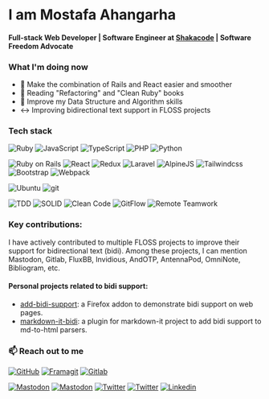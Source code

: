 # I am Mostafa Ahangarha

#### Full-stack Web Developer | Software Engineer at [Shakacode](https://shakacode.com) | Software Freedom Advocate

### What I'm doing now
- 🔗 Make the combination of Rails and React easier and smoother
- 📖 Reading "Refactoring" and "Clean Ruby" books
- 🌱 Improve my Data Structure and Algorithm skills
- ↔️ Improving bidirectional text support in FLOSS projects

### Tech stack

![Ruby](https://img.shields.io/badge/-Ruby-444?logo=ruby&logoColor=eee&labelColor=red)
![JavaScript](https://img.shields.io/badge/-JavaScript-444?logo=javascript&logoColor=yellow&labelColor=222)
![TypeScript](https://img.shields.io/badge/-TypeScript-444?logo=typescript&logoColor=blue&labelColor=222)
![PHP](https://img.shields.io/badge/-PHP-444?logo=php&logoColor=eee&labelColor=blue)
![Python](https://img.shields.io/badge/-Python-444?logo=Python&logoColor=eee&labelColor=blue)

![Ruby on Rails](https://img.shields.io/badge/-Rails-444?logo=rubyonrails&logoColor=eee&labelColor=red)
![React](https://img.shields.io/badge/-React-444?logo=react&logoColor=eee&labelColor=blue)
![Redux](https://img.shields.io/badge/-Redux-444?logo=Redux&logoColor=eee&labelColor=purple)
![Laravel](https://img.shields.io/badge/-Laravel-444?logo=laravel&logoColor=eee&labelColor=red)
![AlpineJS](https://img.shields.io/badge/-Alpine.js-444?logo=alpine.js&logoColor=eee&labelColor=blue)
![Tailwindcss](https://img.shields.io/badge/-Tailwindcss-444?logo=tailwindcss&logoColor=eee&labelColor=blue)
![Bootstrap](https://img.shields.io/badge/-Bootstrap-444?logo=Bootstrap&logoColor=eee&labelColor=blue)
![Webpack](https://img.shields.io/badge/-Webpack-444?logo=Webpack&logoColor=blue&labelColor=222)

![Ubuntu](https://img.shields.io/badge/-Ubuntu-444?logo=ubuntu&logoColor=eee&labelColor=orange)
![git](https://img.shields.io/badge/-git-444?logo=git&logoColor=eee&labelColor=red)

![TDD](https://img.shields.io/badge/TDD-eee?style=flat-square)
![SOLID](https://img.shields.io/badge/SOLID-eee?style=flat-square)
![Clean Code](https://img.shields.io/badge/Clean_Code-eee?style=flat-square)
![GitFlow](https://img.shields.io/badge/GitFlow-eee?style=flat-square)
![Remote Teamwork](https://img.shields.io/badge/Remote_Teamwork-eee?style=flat-square)

### Key contributions:

I have actively contributed to multiple FLOSS projects to improve their support for bidirectional text (bidi). Among these projects, I can mention Mastodon, Gitlab, FluxBB, Invidious, AndOTP, AntennaPod, OmniNote, Bibliogram, etc.

#### Personal projects related to bidi support:

- [add-bidi-support](https://github.com/ahangarha/add-bidi-support): a Firefox addon to demonstrate bidi support on web pages.
- [markdown-it-bidi](https://github.com/ahangarha/markdown-it-bidi): a plugin for markdown-it project to add bidi support to md-to-html parsers.

### 📫 Reach out to me

[![GitHub](https://img.shields.io/badge/Github-ahangarha-555?style=flat-square&logo=github&logoColor=eee&labelColor=222)](https://github.com/ahangarha)
[![Framagit](https://img.shields.io/badge/Framagit-ahangarha-555?style=flat-square&logo=gitlab&logoColor=eee&labelColor=222)](https://framagit.org/ahangarha/)
[![Gitlab](https://img.shields.io/badge/Gitlab-ahangarha-555?style=flat-square&logo=gitlab&logoColor=eee&labelColor=222)](https://gitlab.com/ahangarha/)

[![Mastodon](https://img.shields.io/badge/Dev-@ahangarha@hackers.town-555?style=flat-square&logo=mastodon&logoColor=eee&labelColor=blue)](https://hackers.town/@ahangarha)
[![Mastodon](https://img.shields.io/badge/Personal-@ahangarha@mas.to-555?style=flat-square&logo=mastodon&logoColor=eee&labelColor=blue)](https://mas.to/@ahangarha)
[![Twitter](https://img.shields.io/badge/Dev-@ahangarha__dev-555?style=flat-square&logo=Twitter&logoColor=eee&labelColor=blue)](https://twitter.com/ahangarha_dev)
[![Twitter](https://img.shields.io/badge/Personal-@ahangarha-555?style=flat-square&logo=Twitter&logoColor=eee&labelColor=blue)](https://twitter.com/ahangarha)
[![Linkedin](https://img.shields.io/badge/-@ahangarha-555?style=flat-square&logo=Linkedin&logoColor=eee&labelColor=blue)](https://www.linkedin.com/in/ahangarha/)

